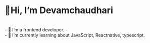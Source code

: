 <h1>🙌Hi, I’m Devamchaudhari</h1>
<br>
- 👀 I’m a frontend developer.
- <br>
- 🌱 I’m currently learning about JavaScript, Reactnative, typescript.

<!---
Devamchaudhari/Devamchaudhari is a ✨ special ✨ repository because its `README.md` (this file) appears on your GitHub profile.
You can click the Preview link to take a look at your changes.
--->
